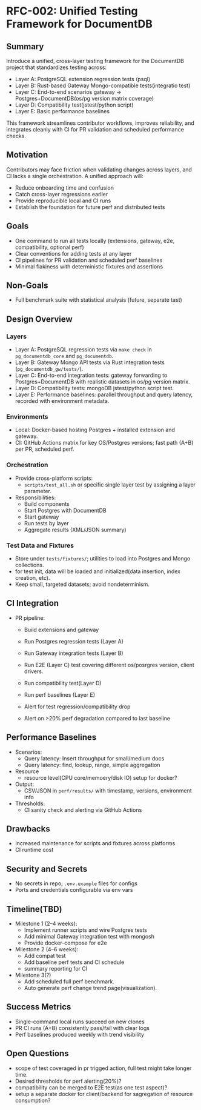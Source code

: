 # RFC-002: Unified Testing Framework for DocumentDB

## Summary

Introduce a unified, cross-layer testing framework for the DocumentDB project that standardizes testing across:
- Layer A: PostgreSQL extension regression tests (psql)
- Layer B: Rust-based Gateway Mongo-compatible tests(integratio test)
- Layer C: End-to-end scenarios gateway → Postgres+DocumentDB(os/pg version matrix coverage)
- Layer D: Compatibility test(jstest/python script)
- Layer E: Basic performance baselines

This framework streamlines contributor workflows, improves reliability, and integrates cleanly with CI for PR validation and scheduled performance checks.

## Motivation

Contributors may face friction when validating changes across layers, and CI lacks a single orchestration. A unified approach will:
- Reduce onboarding time and confusion
- Catch cross-layer regressions earlier
- Provide reproducible local and CI runs
- Establish the foundation for future perf and distributed tests

## Goals

- One command to run all tests locally (extensions, gateway, e2e, compatibility, optional perf)
- Clear conventions for adding tests at any layer
- CI pipelines for PR validation and scheduled perf baselines
- Minimal flakiness with deterministic fixtures and assertions

## Non-Goals

- Full benchmark suite with statistical analysis (future, separate tast)

## Design Overview

### Layers
- Layer A: PostgreSQL regression tests via `make check` in `pg_documentdb_core` and `pg_documentdb`.
- Layer B: Gateway Mongo API tests via Rust integration tests (`pg_documentdb_gw/tests/`).
- Layer C: End-to-end integration tests: gateway forwarding to Postgres+DocumentDB with realistic datasets in os/pg version matrix.
- Layer D: Compatibility tests: mongoDB jstest/python script test.
- Layer E: Performance baselines: parallel throughput and query latency, recorded with environment metadata.

### Environments
- Local: Docker-based hosting Postgres + installed extension and gateway.
- CI: GitHub Actions matrix for key OS/Postgres versions; fast path (A+B) per PR, scheduled perf.

### Orchestration
- Provide cross-platform scripts:
  - `scripts/test_all.sh` or specific single layer test by assigning a layer parameter.
- Responsibilities:
  - Build components
  - Start Postgres with DocumentDB
  - Start gateway
  - Run tests by layer
  - Aggregate results (XML/JSON summary)

### Test Data and Fixtures
- Store under `tests/fixtures/`; utilities to load into Postgres and Mongo collections.
- for test init, data will be loaded and initialized(data insertion, index creation, etc).
- Keep small, targeted datasets; avoid nondeterminism.

## CI Integration

- PR pipeline:
  - Build extensions and gateway
  - Run Postgres regression tests (Layer A)
  - Run Gateway integration tests (Layer B)
  - Run E2E (Layer C) test covering different os/posrgres version, client drivers.
  - Run compatibility test(Layer D)
  - Run perf baselines (Layer E)

  - Alert for test regression/compatibility drop
  - Alert on >20% perf degradation compared to last baseline

## Performance Baselines

- Scenarios:
  - Query latency: Insert throughput for small/medium docs
  - Query latency: find, lookup, range, simple aggregation
- Resource
  - resource level(CPU core/memoery/disk IO) setup for docker?
- Output:
  - CSV/JSON in `perf/results/` with timestamp, versions, environment info
- Thresholds:
  - CI sanity check and alerting via GitHub Actions

## Drawbacks

- Increased maintenance for scripts and fixtures across platforms
- CI runtime cost

## Security and Secrets

- No secrets in repo; `.env.example` files for configs
- Ports and credentials configurable via env vars

## Timeline(TBD)

- Milestone 1 (2–4 weeks):
  - Implement runner scripts and wire Postgres tests
  - Add minimal Gateway integration test with mongosh
  - Provide docker-compose for e2e
- Milestone 2 (4–6 weeks):
  - Add compat test
  - Add baseline perf tests and CI schedule
  - summary reporting for CI
- Milestone 3(?)
  - Add scheduled full perf benchmark.
  - Auto generate perf change trend page(visualization).

## Success Metrics

- Single-command local runs succeed on new clones
- PR CI runs (A+B) consistently pass/fail with clear logs
- Perf baselines produced weekly with trend visibility

## Open Questions

- scope of test coveraged in pr trigged action, full test might take longer time.
- Desired thresholds for perf alerting(20%)?
- compatibility can be merged to E2E test(as one test aspect)?
- setup a separate docker for client/backend for sagregation of resource consumption?
